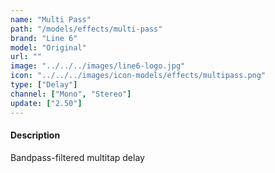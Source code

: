 ```yaml
---
name: "Multi Pass"
path: "/models/effects/multi-pass"
brand: "Line 6"
model: "Original"
url: ""
image: "../../../images/line6-logo.jpg"
icon: "../../../images/icon-models/effects/multipass.png"
type: ["Delay"]
channel: ["Mono", "Stereo"]
update: ["2.50"]
---
```

#### Description
Bandpass-filtered multitap delay
